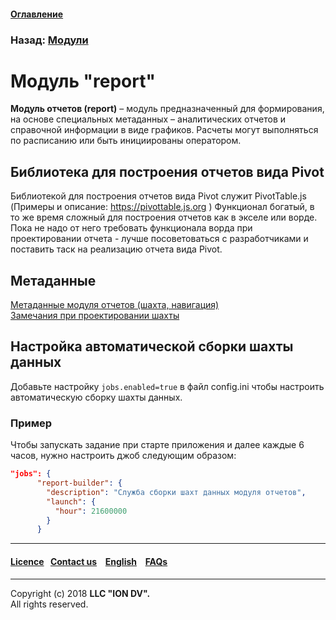 #### [Оглавление](/docs/ru/index.md)

### Назад: [Модули](/docs/ru/3_modules_description/modules.md)

# Модуль "report"

**Модуль отчетов (report)** – модуль предназначенный для формирования, на основе специальных метаданных – аналитических отчетов и справочной информации в виде графиков. Расчеты могут выполняться по расписанию или быть инициированы оператором.

## Библиотека для построения отчетов вида Pivot
Библиотекой для построения отчетов вида Pivot служит PivotTable.js (Примеры и описание: https://pivottable.js.org )
Функционал богатый, в то же время сложный для построения отчетов как в экселе или ворде.
Пока не надо от него требовать функционала ворда при проектировании отчета - лучше посоветоваться с разработчиками и поставить таск на реализацию отчета вида Pivot.

## Метаданные
[Метаданные модуля отчетов (шахта, навигация)](/docs/ru/2_system_description/metadata_structure/meta_report/meta_report.md)   
[Замечания при проектировании шахты](/docs/ru/3_modules_description/report_warning.md)

## Настройка автоматической сборки шахты данных

Добавьте настройку `jobs.enabled=true` в файл config.ini чтобы настроить автоматическую сборку шахты данных.

### Пример

Чтобы запускать задание при старте приложения и далее каждые 6 часов, нужно настроить джоб следующим образом:

```json
"jobs": {
      "report-builder": {
        "description": "Служба сборки шахт данных модуля отчетов",
        "launch": {
          "hour": 21600000
        }
      }

```

--------------------------------------------------------------------------  


 #### [Licence](/LICENCE.md)&ensp;  [Contact us](https://iondv.ru/index.html) &ensp;  [English](/docs/en/3_modules_description/report.md) &ensp; [FAQs](/faqs.md)  <div><img src="https://mc.iondv.com/watch/local/docs/framework" style="position:absolute; left:-9999px;" height=1 width=1 alt="iondv metrics"></div>         



--------------------------------------------------------------------------  
 
Copyright (c) 2018 **LLC "ION DV".**   
All rights reserved. 